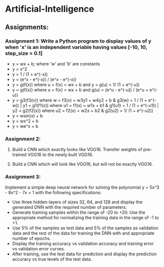 # Artificial-Intelligence

## Assignments: 

### Assignment 1: Write a Python program to display values of y when 'x' is an independent variable having values [-10, 10, step_size = 0.1]
- y = wx + b; where 'w' and 'b' are constants
- y = x^2
- y = 1 / (1 + e^(-x))
- y = (e^x - e^(-x)) / (e^x - e^(-x))
- y = g(f(x)) where u = f(x) = wx + b and y = g(u) = 1/ (1 + e^(-u))
- y = g(f(x)) where u = f(x) = wx + b and g(u) = (e^u - e^(-u)) / (e^u + e^(-u))
- y = g3(f3(v)) where w = f3(v) = w3y1 + w4y2 + b & g3(w) = 1 / (1 + e^(-w)) | y1 = g1(f1(x)) where u1 = f1(x) = w1x + b1 & g1(u1) = 1 / (1 + e^(-u1)) | y2 = g2(f2(x)) where u2 = f2(x) = w2x + b2 & g2(u2) = 1/ (1 + e^(-u2))
- y = wsin(x) + b
- y = wx^2 + b
- y = we^x + b

### Assignment 2:
1. Build a CNN which exactly looks like VGG16. Transfer weights of pre-trained VGG16 to the newly built VGG16.

2. Build a CNN which will look like VGG16, but will not be exactly VGG16.

### Assignment 3:
Implement a simple deep neural network for solving the polynomial y = 5x^3 - 8x^2 - 7x + 1 with the following specifications:

- Use three hidden-layers of sizes 32, 64, and 128 and display the generated DNN with the required number of parameters.
- Generate training samples within the range of -20 to +20. Use the appropriate method for normalizing the training data in the range of -1 to +1.
- Use 5% of the samples as test data and 5% of the samples as validation data and the rest of the data for training the DNN with and appropriate number of epochs.
- Display the training accuracy vs validation accuracy and training error vs validation error curves.
- After training, use the test data for prediction and display the prediction accuracy vs true levels of the test data.

